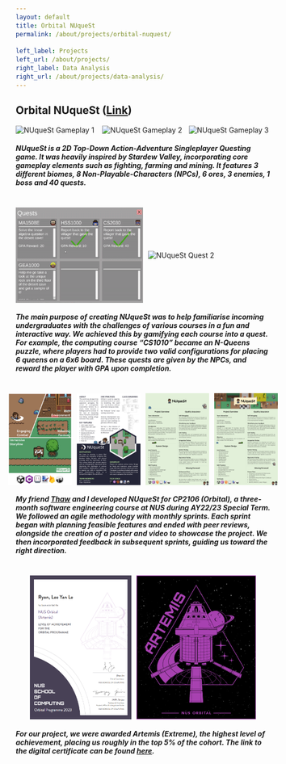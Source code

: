 ```yaml
---
layout: default
title: Orbital NUqueSt
permalink: /about/projects/orbital-nuquest/

left_label: Projects
left_url: /about/projects/
right_label: Data Analysis
right_url: /about/projects/data-analysis/
---
```


<!-- !PAGE CONTENT! -->
<div id="page-about-projects" class="w3-main">
  <section id="orbital-nuquest" class="w3-container">
    <h2><b>Orbital NUqueSt</b> (<a href="https://github.com/leeyanleryan/Orbital-NUqueSt" target="_blank">Link</a>)</h2>
    <div style="display:flex; justify-content:center; gap:10px; align-items:center;">
      <img src="/assets/gif/nuquest-gameplay1.gif" alt="NUqueSt Gameplay 1" style="width:33%;">
      <img src="/assets/gif/nuquest-gameplay2.gif" alt="NUqueSt Gameplay 2" style="width:33%;">
      <img src="/assets/gif/nuquest-gameplay3.gif" alt="NUqueSt Gameplay 3" style="width:33%;">
    </div>
    <h5>
        NUqueSt is a 2D Top-Down Action-Adventure Singleplayer Questing game. It was heavily inspired by Stardew Valley, incorporating core gameplay elements
      such as fighting, farming and mining. It features 3 different biomes, 8 Non-Playable-Characters (NPCs), 6 ores, 3 enemies, 1 boss and 40 quests.
    </h5>
    <br>
    <div style="display:flex; justify-content:center; gap:10px; align-items:center;">
      <img src="/assets/gif/nuquest-quest1.gif" alt="NUqueSt Quest 1" style="width:50%;">
      <img src="/assets/gif/nuquest-quest2.gif" alt="NUqueSt Quest 2" style="width:50%;">
    </div>
    <h5>
      The main purpose of creating NUqueSt was to help familiarise incoming undergraduates with the challenges of various courses in a fun and interactive way.
      We achieved this by gamifying each course into a quest. For example, the computing course “CS1010” became an N-Queens puzzle, where players had to provide 
      two valid configurations for placing 6 queens on a 6x6 board. These quests are given by the NPCs, and reward the player with GPA upon completion.
    </h5>
    <br>
    <div style="display:flex; justify-content:center; gap:10px; align-items:center;">
      <img src="/assets/img/nuquest-poster1-900.jpg" alt="NUqueSt Poster 1" style="width:25%;">
      <img src="/assets/img/nuquest-poster2-900.jpg" alt="NUqueSt Poster 2" style="width:25%;">
      <img src="/assets/img/nuquest-poster3-900.jpg" alt="NUqueSt Poster 3" style="width:25%;">
      <img src="/assets/img/nuquest-poster4-900.jpg" alt="NUqueSt Poster 4" style="width:25%;">
    </div>
    <h5>
        My friend
      <a href="https://github.com/thawtunzan" target="_blank">
        Thaw</a> and I developed NUqueSt for CP2106 (Orbital), a three-month software engineering course at NUS during AY22/23 Special Term. We followed 
        an agile methodology with monthly sprints. Each sprint began with planning feasible features and ended with peer reviews, alongside the creation of a 
        poster and video to showcase the project. We then incorporated feedback in subsequent sprints, guiding us toward the right direction.
    </h5>
    <br>
    <div style="display:flex; justify-content:center; gap:10px; align-items:center;">
      <img src="/assets/img/nuquest-certificate1.png" alt="NUqueSt Certificate 1" style="width:40%;">
      <img src="/assets/img/nuquest-certificate2.png" alt="NUqueSt Certificate 2" style="width:47%;">
    </div>
    <h5>
      For our project, we were awarded Artemis (Extreme), the highest level of achievement, placing us roughly in the top 5% of the cohort. The link to the
      digital certificate can be found 
      <a href="https://credentials.nus.edu.sg/1fcad03a-4d76-43b8-9544-702f537b3d6e#acc.eo5gw2x1" target="_blank">here</a>.
    </h5>
  </section>
</div>